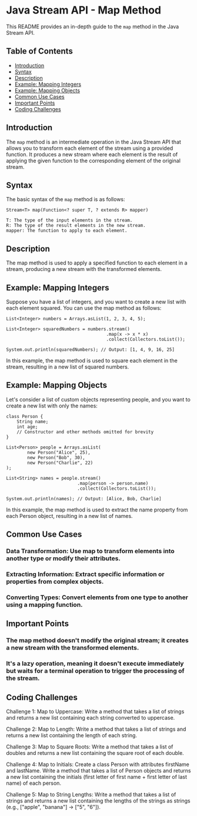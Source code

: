 # Java Stream API - Map Method

This README provides an in-depth guide to the `map` method in the Java Stream API.

## Table of Contents

- [Introduction](#introduction)
- [Syntax](#syntax)
- [Description](#description)
- [Example: Mapping Integers](#example-mapping-integers)
- [Example: Mapping Objects](#example-mapping-objects)
- [Common Use Cases](#common-use-cases)
- [Important Points](#important-points)
- [Coding Challenges](#coding-challenges)

## Introduction

The `map` method is an intermediate operation in the Java Stream API that allows you to transform each element of the stream using a provided function. It produces a new stream where each element is the result of applying the given function to the corresponding element of the original stream.

## Syntax

The basic syntax of the `map` method is as follows:

```
Stream<T> map(Function<? super T, ? extends R> mapper)

T: The type of the input elements in the stream.
R: The type of the result elements in the new stream.
mapper: The function to apply to each element.

```

## Description
The map method is used to apply a specified function to each element in a stream, producing a new stream with the transformed elements.

## Example: Mapping Integers
Suppose you have a list of integers, and you want to create a new list with each element squared. You can use the map method as follows:

```
List<Integer> numbers = Arrays.asList(1, 2, 3, 4, 5);

List<Integer> squaredNumbers = numbers.stream()
                                      .map(x -> x * x)
                                      .collect(Collectors.toList());

System.out.println(squaredNumbers); // Output: [1, 4, 9, 16, 25]

```
In this example, the map method is used to square each element in the stream, resulting in a new list of squared numbers.

## Example: Mapping Objects
Let's consider a list of custom objects representing people, and you want to create a new list with only the names:

```
class Person {
    String name;
    int age;
    // Constructor and other methods omitted for brevity
}

List<Person> people = Arrays.asList(
        new Person("Alice", 25),
        new Person("Bob", 30),
        new Person("Charlie", 22)
);

List<String> names = people.stream()
                           .map(person -> person.name)
                           .collect(Collectors.toList());

System.out.println(names); // Output: [Alice, Bob, Charlie]

```
In this example, the map method is used to extract the name property from each Person object, resulting in a new list of names.

## Common Use Cases
### Data Transformation: Use map to transform elements into another type or modify their attributes.
### Extracting Information: Extract specific information or properties from complex objects.
### Converting Types: Convert elements from one type to another using a mapping function.

## Important Points
### The map method doesn't modify the original stream; it creates a new stream with the transformed elements.
### It's a lazy operation, meaning it doesn't execute immediately but waits for a terminal operation to trigger the processing of the stream.

## Coding Challenges
Challenge 1: Map to Uppercase: 
Write a method that takes a list of strings and returns a new list containing each string converted to uppercase.

Challenge 2: Map to Length: 
Write a method that takes a list of strings and returns a new list containing the length of each string.

Challenge 3: Map to Square Roots: 
Write a method that takes a list of doubles and returns a new list containing the square root of each double.

Challenge 4: Map to Initials: 
Create a class Person with attributes firstName and lastName. Write a method that takes a list of Person objects and returns a new list containing the initials (first letter of first name + first letter of last name) of each person.

Challenge 5: Map to String Lengths: 
Write a method that takes a list of strings and returns a new list containing the lengths of the strings as strings (e.g., ["apple", "banana"] -> ["5", "6"]).
